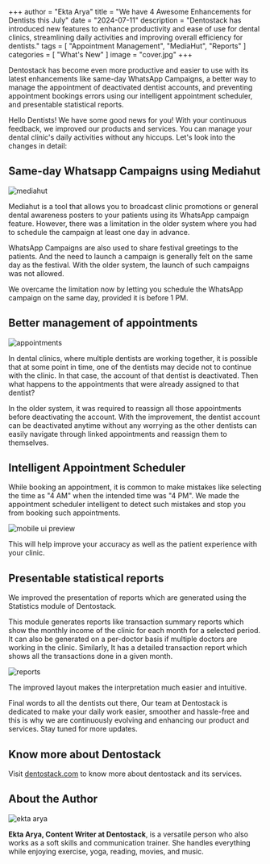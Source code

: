 +++
author = "Ekta Arya"
title = "We have 4 Awesome Enhancements for Dentists this July"
date = "2024-07-11"
description = "Dentostack has introduced new features to enhance productivity and ease of use for dental clinics, streamlining daily activities and improving overall efficiency for dentists."
tags = [
    "Appointment Management",
    "MediaHut",
    "Reports"
]
categories = [
    "What's New"
]
image = "cover.jpg"
+++

Dentostack has become even more productive and easier to use with its latest enhancements like same-day WhatsApp Campaigns, a better way to manage the appointment of deactivated dentist accounts, and preventing appointment bookings errors using our intelligent appointment scheduler, and presentable statistical reports.

Hello Dentists! We have some good news for you! With your continuous feedback, we improved our products and services. You can manage your dental clinic's daily activities without any hiccups. Let's look into the changes in detail:

## Same-day Whatsapp Campaigns using Mediahut

![mediahut](/images/post/dentostack-24.07.11/mediahut.jpg)

Mediahut is a tool that allows you to broadcast clinic promotions or general dental awareness posters to your patients using its WhatsApp campaign feature. However, there was a limitation in the older system where you had to schedule the campaign at least one day in advance.

WhatsApp Campaigns are also used to share festival greetings to the patients. And the need to launch a campaign is generally felt on the same day as the festival. With the older system, the launch of such campaigns was not allowed.

We overcame the limitation now by letting you schedule the WhatsApp campaign on the same day, provided it is before 1 PM.

## Better management of appointments

![appointments](/images/post/dentostack-24.07.11/appointment.png)

In dental clinics, where multiple dentists are working together, it is possible that at some point in time, one of the dentists may decide not to continue with the clinic. In that case, the account of that dentist is deactivated. Then what happens to the appointments that were already assigned to that dentist?

In the older system, it was required to reassign all those appointments before deactivating the account. With the improvement, the dentist account can be deactivated anytime without any worrying as the other dentists can easily navigate through linked appointments and reassign them to themselves.

## Intelligent Appointment Scheduler

While booking an appointment, it is common to make mistakes like selecting the time as "4 AM" when the intended time was "4 PM". We made the appointment scheduler intelligent to detect such mistakes and stop you from booking such appointments.

![mobile ui preview](/images/post/dentostack-24.07.11/scheduling_error.png)

This will help improve your accuracy as well as the patient experience with your clinic.

## Presentable statistical reports

We improved the presentation of reports which are generated using the Statistics module of Dentostack.

This module generates reports like transaction summary reports which show the monthly income of the clinic for each month for a selected period. It can also be generated on a per-doctor basis if multiple doctors are working in the clinic. Similarly, It has a detailed transaction report which shows all the transactions done in a given month.

![reports](/images/post/dentostack-24.07.11/report.jpg)

The improved layout makes the interpretation much easier and intuitive.

Final words to all the dentists out there, Our team at Dentostack is dedicated to make your daily work easier, smoother and hassle-free and this is why we are continuously evolving and enhancing our product and services. Stay tuned for more updates.

## Know more about Dentostack

Visit [dentostack.com](https://dentostack.com) to know more about dentostack and its services.

## About the Author
![ekta arya](/images/authors/ekta.jpeg)

**Ekta Arya, Content Writer at Dentostack**, is a versatile person who also works as a soft skills and communication trainer. She handles everything while enjoying exercise, yoga, reading, movies, and music.